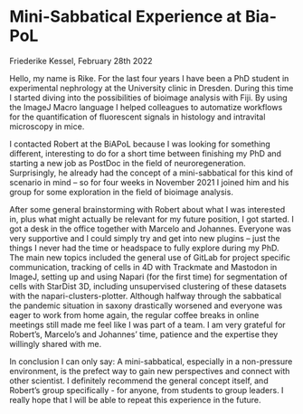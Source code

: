 # Mini-Sabbatical Experience at Bia-PoL
Friederike Kessel, February 28th 2022

Hello, my name is Rike. For the last four years I have been a PhD student in experimental nephrology at the University clinic in Dresden. During this time I started diving into the possibilities of bioimage analysis with Fiji. By using the ImageJ Macro language I helped colleagues to automatize workflows for the quantification of fluorescent signals in histology and intravital microscopy in mice.
 
I contacted Robert at the BiAPoL because I was looking for something different, interesting to do for a short time between finishing my PhD and starting a new job as PostDoc in the field of neuroregeneration. Surprisingly, he already had the concept of a mini-sabbatical for this kind of scenario in mind – so for four weeks in November 2021 I joined him and his group for some exploration in the field of bioimage analysis.
 
After some general brainstorming with Robert about what I was interested in, plus what might actually be relevant for my future position, I got started. I got a desk in the office together with Marcelo and Johannes. Everyone was very supportive and I could simply try and get into new plugins – just the things I never had the time or headspace to fully explore during my PhD. The main new topics included the general use of GitLab for project specific communication, tracking of cells in 4D with Trackmate and Mastodon in ImageJ, setting up and using Napari (for the first time) for segmentation of cells with StarDist 3D, including unsupervised clustering of these datasets with the napari-clusters-plotter. Although halfway through the sabbatical the pandemic situation in saxony drastically worsened and everyone was eager to work from home again, the regular coffee breaks in online meetings still made me feel like I was part of a team. I am very grateful for Robert’s, Marcelo’s and Johannes’ time, patience and the expertise they willingly shared with me.
 
In conclusion I can only say: A mini-sabbatical, especially in a non-pressure environment, is the prefect way to gain new perspectives and connect with other scientist. I definitely recommend the general concept itself, and Robert’s group specifically - for anyone, from students to group leaders. I really hope that I will be able to repeat this experience in the future.
